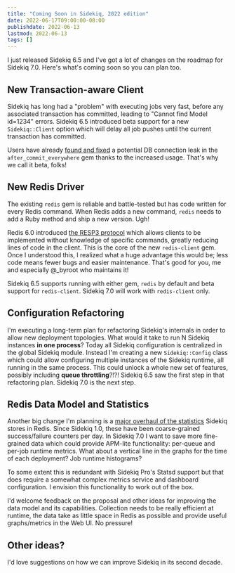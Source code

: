 ```yaml
---
title: "Coming Soon in Sidekiq, 2022 edition"
date: 2022-06-17T09:00:00-08:00
publishdate: 2022-06-13
lastmod: 2022-06-13
tags: []
---
```


I just released Sidekiq 6.5 and I've got a lot of changes on the roadmap for Sidekiq 7.0.
Here's what's coming soon so you can plan too.

## New Transaction-aware Client

Sidekiq has long had a "problem" with executing jobs very fast, before
any associated transaction has committed, leading to "Cannot find
Model id=1234" errors. Sidekiq 6.5 introduced beta support for a new
`Sidekiq::Client` option which will delay all job pushes until the current transaction has committed. 

Users have already [found and fixed](https://github.com/Envek/after_commit_everywhere/issues/20) a potential DB connection leak in the `after_commit_everywhere` gem thanks to the increased usage.
That's why we call it beta, folks!

## New Redis Driver

The existing `redis` gem is reliable and battle-tested but has code written for every Redis command.
When Redis adds a new command, `redis` needs to add a Ruby method and ship a new version. Ugh!

Redis 6.0 introduced [the RESP3 protocol](https://github.com/antirez/RESP3/blob/master/spec.md) which allows clients to be implemented without knowledge of specific commands, greatly reducing lines of code in the client.
This is the core of the new `redis-client` gem.
Once I understood this, I realized what a huge advantage this would be; less code means fewer bugs and easier maintenance.
That's good for you, me and especially @_byroot who maintains it!

Sidekiq 6.5 supports running with either gem, `redis` by default and beta support for `redis-client`.
Sidekiq 7.0 will work with `redis-client` only.

## Configuration Refactoring

I'm executing a long-term plan for refactoring Sidekiq's internals in order to allow new deployment topologies.
What would it take to run N Sidekiq instances **in one process**?
Today all Sidekiq configuration is centralized in the global Sidekiq module.
Instead I'm creating a new `Sidekiq::Config` class which could allow configuring multiple instances of the Sidekiq runtime, all running in the same process.
This could unlock a whole new set of features, possibly including **queue throttling**?!?!
Sidekiq 6.5 saw the first step in that refactoring plan.
Sidekiq 7.0 is the next step.

## Redis Data Model and Statistics

Another big change I'm planning is a [major overhaul of the
statistics](https://github.com/sidekiq/sidekiq/pull/5384) Sidekiq stores in Redis.
Since Sidekiq 1.0, these have been coarse-grained success/failure counters per day.
In Sidekiq 7.0 I want to save more fine-grained data which could provide APM-lite functionality: per-queue and per-job runtime metrics.
What about a vertical line in the graphs for the time of each deployment?
Job runtime histograms?

To some extent this is redundant with Sidekiq Pro's Statsd support but that does require a somewhat complex metrics service and dashboard configuration.
I envision this functionality to work out of the box.

I'd welcome feedback on the proposal and other ideas for improving the data model and its capabilities.
Collection needs to be really efficient at runtime, the data take as little space in Redis as possible and provide useful graphs/metrics in the Web UI.
No pressure!

## Other ideas?

I'd love suggestions on how we can improve Sidekiq in its second decade.
